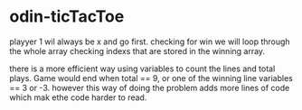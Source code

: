 # odin-ticTacToe
playyer 1 wil always be x and go first.
checking for win we will loop through the whole array checking indexs that are stored in the winning array.

there is a more efficient way using variables to count the lines and total plays. Game would end when total == 9, 
or one of the winning line variables == 3 or -3. however this way of doing the problem adds more lines of code 
which mak ethe code harder to read.